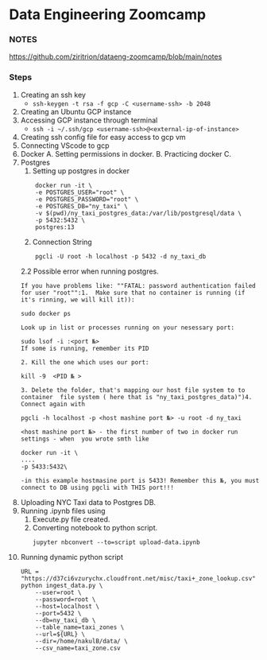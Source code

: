 # Data Engineering Zoomcamp


### NOTES
https://github.com/ziritrion/dataeng-zoomcamp/blob/main/notes

### Steps

1. Creating an ssh key
	- ```ssh-keygen -t rsa -f gcp -C <username-ssh> -b 2048```
2. Creating an Ubuntu GCP instance
3. Accessing GCP instance through terminal
	-  ```ssh -i ~/.ssh/gcp <username-ssh>@<external-ip-of-instance>```
4. Creating ssh config file for easy access to gcp vm
5. Connecting VScode to gcp
6. Docker
	A. Setting permissions in docker.
	B. Practicing docker
	C.
7. Postgres
	1. Setting up postgres in docker
	```
		docker run -it \
		-e POSTGRES_USER="root" \
		-e POSTGRES_PASSWORD="root" \
		-e POSTGRES_DB="ny_taxi" \
		-v $(pwd)/ny_taxi_postgres_data:/var/lib/postgresql/data \
		-p 5432:5432 \
		postgres:13
	```
    2. Connection String
    ```
        pgcli -U root -h localhost -p 5432 -d ny_taxi_db
    ```
	2.2 Possible error when running postgres.
	```
	If you have problems like: ""FATAL: password authentication failed for user "root"":1.  Make sure that no container is running (if it's rinning, we will kill it)):

	sudo docker ps

	Look up in list or processes running on your nesessary port:

	sudo lsof -i :<port №>
	If some is running, remember its PID

	2. Kill the one which uses our port:

	kill -9  <PID № >

	3. Delete the folder, that's mapping our host file system to to container  file system ( here that is "ny_taxi_postgres_data)")4. Connect again with

	pgcli -h localhost -p <host mashine port №> -u root -d ny_taxi

	<host mashine port №> - the first number of two in docker run settings - when  you wrote smth like

	docker run -it \
	....  
	-p 5433:5432\ 

	-in this example hostmasine port is 5433! Remember this №, you must connect to DB using pgcli with THIS port!!!
	```
8. Uploading NYC Taxi data to Postgres DB.
9. Running .ipynb files using
    1. Execute.py file created.
    2. Converting notebook to python script.
        ```
        jupyter nbconvert --to=script upload-data.ipynb
        ```
10. Running dynamic python script
    ```
    URL = "https://d37ci6vzurychx.cloudfront.net/misc/taxi+_zone_lookup.csv"
    python ingest_data.py \
        --user=root \
        --password=root \
        --host=localhost \
        --port=5432 \
        --db=ny_taxi_db \
        --table_name=taxi_zones \
        --url=${URL} \
        --dir=/home/nakulB/data/ \
        --csv_name=taxi_zone.csv
    ```